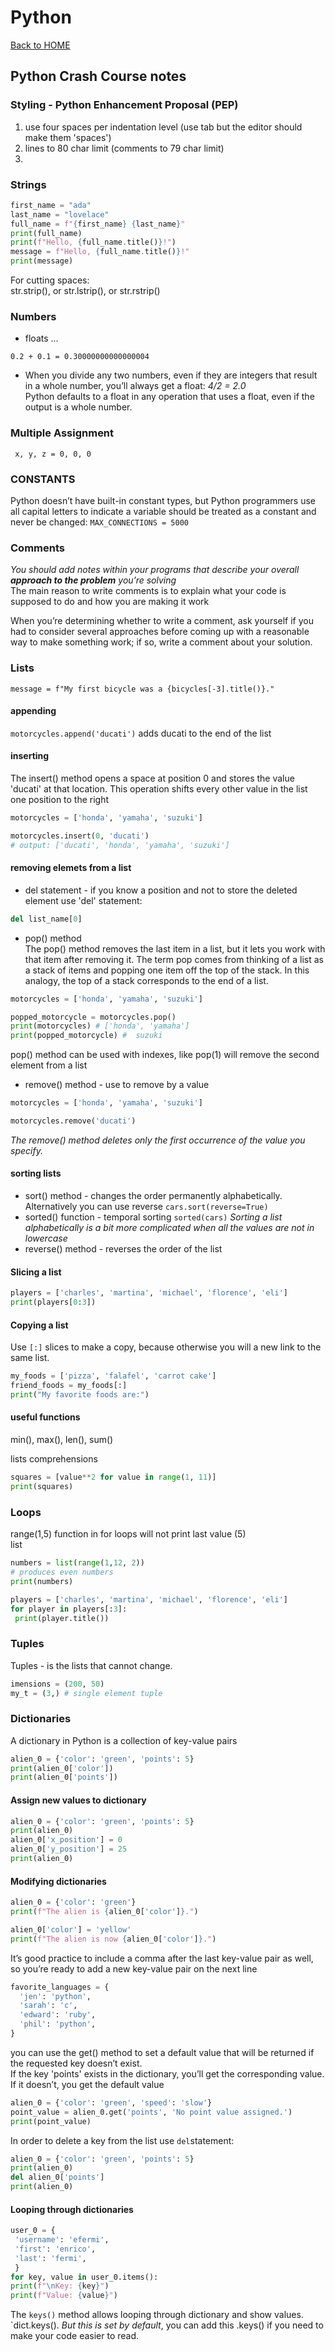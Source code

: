 # Python

[Back to HOME](https://prone19.github.io/)

## Python Crash Course notes
### Styling - Python Enhancement Proposal (PEP)
1. use four spaces per indentation level (use tab but the editor should make them 'spaces')
2. lines to 80 char limit (comments to 79 char limit)
3. 

### Strings
```python
first_name = "ada"
last_name = "lovelace"
full_name = f"{first_name} {last_name}"
print(full_name)
print(f"Hello, {full_name.title()}!")
message = f"Hello, {full_name.title()}!"
print(message)
```
For cutting spaces:  
str.strip(), or str.lstrip(), or str.rstrip()

### Numbers
- floats ...
```
0.2 + 0.1 = 0.30000000000000004 
```
- When you divide any two numbers, even if they are integers that result in a 
  whole number, you’ll always get a float: *4/2 = 2.0*  
  Python defaults to a float in any operation that uses a float, even if the
  output is a whole number.

### Multiple Assignment
``` x, y, z = 0, 0, 0```

### CONSTANTS
Python doesn’t have built-in constant types, but Python programmers use all capital letters
to indicate a variable should be treated as a 
constant and never be changed: ```MAX_CONNECTIONS = 5000```

### Comments
*You should add notes within your programs that describe your overall **approach to the
problem** you’re solving*  
The main reason to write comments is to explain what your code is supposed
to do and how you are making it work  

When you’re determining whether to write a comment, ask yourself if
you had to consider several approaches before coming up with a reasonable way to make something work; if so, write 
a comment about your solution.

### Lists
```message = f"My first bicycle was a {bicycles[-3].title()}."```
#### appending
```motorcycles.append('ducati')``` adds ducati to the end of the list
#### inserting
The insert() method opens a space at position 0 and stores
the value 'ducati' at that location. This operation shifts every other value
in the list one position to the right
```python
motorcycles = ['honda', 'yamaha', 'suzuki']

motorcycles.insert(0, 'ducati') 
# output: ['ducati', 'honda', 'yamaha', 'suzuki'] 
```
#### removing elemets from a list
- del statement - if you know a position and not to store the deleted element use 'del' statement:
```python 
del list_name[0]
```

- pop() method  
The pop() method removes the last item in a list, but it lets you work 
with that item after removing it. The term pop comes from thinking of a 
list as a stack of items and popping one item off the top of the stack. In
this analogy, the top of a stack corresponds to the end of a list.
  
```python
motorcycles = ['honda', 'yamaha', 'suzuki']

popped_motorcycle = motorcycles.pop() 
print(motorcycles) # ['honda', 'yamaha']
print(popped_motorcycle) #  suzuki
```
pop() method can be used with indexes, like pop(1) will remove the second element from a list

- remove() method - use to remove by a value

```python
motorcycles = ['honda', 'yamaha', 'suzuki']

motorcycles.remove('ducati')
```
*The remove() method deletes only the first occurrence of the value you specify.*

#### sorting lists
- sort() method - changes the order permanently alphabetically. Alternatively you can use reverse ```cars.sort(reverse=True)```
- sorted() function - temporal sorting ```sorted(cars)```
*Sorting a list alphabetically is a bit more complicated when all the values are not in
  lowercase*
- reverse() method - reverses the order of the list

#### Slicing a list
```python
players = ['charles', 'martina', 'michael', 'florence', 'eli'] 
print(players[0:3])
```

#### Copying a list
Use ```[:]``` slices to make a copy, because otherwise you will a new link to the same list. 

```python
my_foods = ['pizza', 'falafel', 'carrot cake']
friend_foods = my_foods[:]
print("My favorite foods are:")
```

#### useful functions 
min(), max(), len(), sum()  

lists comprehensions
```python
squares = [value**2 for value in range(1, 11)]
print(squares)
```

### Loops
range(1,5) function in for loops will not print last value (5)  
list
```python
numbers = list(range(1,12, 2)) 
# produces even numbers
print(numbers)
```
```python
players = ['charles', 'martina', 'michael', 'florence', 'eli']
for player in players[:3]:
 print(player.title())
```

### Tuples
Tuples - is the lists that cannot change.
```python
imensions = (200, 50)
my_t = (3,) # single element tuple
```
### Dictionaries
A dictionary in Python is a collection of key-value pairs  

```python
alien_0 = {'color': 'green', 'points': 5}
print(alien_0['color'])
print(alien_0['points'])
```
#### Assign new values to dictionary
```python
alien_0 = {'color': 'green', 'points': 5}
print(alien_0)
alien_0['x_position'] = 0
alien_0['y_position'] = 25
print(alien_0)
```

#### Modifying dictionaries
```python
alien_0 = {'color': 'green'}
print(f"The alien is {alien_0['color']}.")

alien_0['color'] = 'yellow'
print(f"The alien is now {alien_0['color']}.")
```
It’s good practice to include a comma after the 
last key-value pair as well, so you’re ready to add a new key-value pair on the 
next line

```python
favorite_languages = {
  'jen': 'python',
  'sarah': 'c',
  'edward': 'ruby',
  'phil': 'python',
}
```

you can use the get() method to
set a default value that will be returned if the requested key doesn’t exist.  
If the key 'points' exists in the dictionary, you’ll get the corresponding value. 
If it doesn’t, you get the default value
```python
alien_0 = {'color': 'green', 'speed': 'slow'}
point_value = alien_0.get('points', 'No point value assigned.')
print(point_value)
```

In order to delete a key from the list use `del`statement:
```python
alien_0 = {'color': 'green', 'points': 5}
print(alien_0)
del alien_0['points']
print(alien_0)
```

#### Looping through dictionaries
```python
user_0 = {
 'username': 'efermi',
 'first': 'enrico',
 'last': 'fermi',
 }
for key, value in user_0.items():
print(f"\nKey: {key}")
print(f"Value: {value}")
```

The `keys()` method allows looping through dictionary and show values. `dict.keys(). *But this is set by default*,
you can add this .keys() if you need to make your code easier to read.



